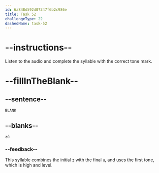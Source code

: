 ```yaml
---
id: 6a848d592d07347f6b2c986e
title: Task 52
challengeType: 22
dashedName: task-52
---
```


<!-- (Audio) A: zū -->

# --instructions--

Listen to the audio and complete the syllable with the correct tone mark.

# --fillInTheBlank--

## --sentence--

`BLANK`

## --blanks--

`zū`

### --feedback--

This syllable combines the initial `z` with the final `u`, and uses the first tone, which is high and level.
